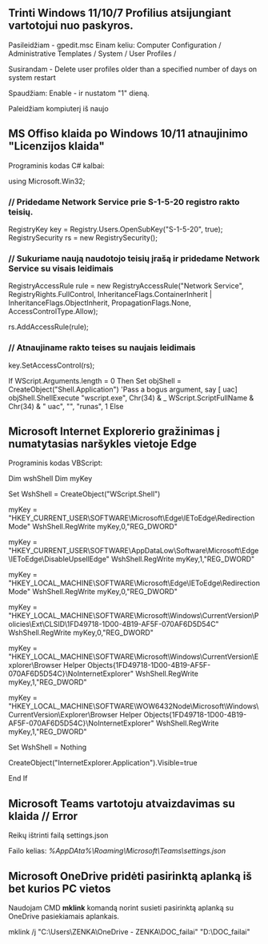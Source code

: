 ## Trinti Windows 11/10/7 Profilius atsijungiant vartotojui nuo paskyros.

Pasileidžiam - gpedit.msc
Einam keliu: Computer Configuration / Administrative Templates / System / User Profiles /

Susirandam - Delete user profiles older than a specified number of days on system restart

Spaudžiam: Enable - ir nustatom "1" dieną.

Paleidžiam kompiuterį iš naujo

## MS Offiso klaida po Windows 10/11 atnaujinimo "Licenzijos klaida"

Programinis kodas C# kalbai:

using Microsoft.Win32;

### // Pridedame Network Service prie S-1-5-20 registro rakto teisių.
RegistryKey key = Registry.Users.OpenSubKey("S-1-5-20", true);
RegistrySecurity rs = new RegistrySecurity();

### // Sukuriame naują naudotojo teisių įrašą ir pridedame Network Service su visais leidimais
RegistryAccessRule rule = new RegistryAccessRule("Network Service",
    RegistryRights.FullControl,
    InheritanceFlags.ContainerInherit | InheritanceFlags.ObjectInherit,
    PropagationFlags.None,
    AccessControlType.Allow);

rs.AddAccessRule(rule);

### // Atnaujiname rakto teises su naujais leidimais
key.SetAccessControl(rs);

If WScript.Arguments.length = 0 Then
   Set objShell = CreateObject("Shell.Application")
   'Pass a bogus argument, say [ uac]
   objShell.ShellExecute "wscript.exe", Chr(34) & _
      WScript.ScriptFullName & Chr(34) & " uac", "", "runas", 1
Else

## Microsoft Internet Explorerio gražinimas į numatytasias naršykles vietoje Edge

Programinis kodas VBScript:

Dim wshShell
Dim myKey

Set WshShell = CreateObject("WScript.Shell")

myKey = "HKEY_CURRENT_USER\SOFTWARE\Microsoft\Edge\IEToEdge\RedirectionMode"
WshShell.RegWrite myKey,0,"REG_DWORD"

myKey = "HKEY_CURRENT_USER\SOFTWARE\AppDataLow\Software\Microsoft\Edge\IEToEdge\DisableUpsellEdge"
WshShell.RegWrite myKey,1,"REG_DWORD"

myKey = "HKEY_LOCAL_MACHINE\SOFTWARE\Microsoft\Edge\IEToEdge\RedirectionMode"
WshShell.RegWrite myKey,0,"REG_DWORD"

myKey = "HKEY_LOCAL_MACHINE\SOFTWARE\Microsoft\Windows\CurrentVersion\Policies\Ext\CLSID\1FD49718-1D00-4B19-AF5F-070AF6D5D54C"
WshShell.RegWrite myKey,0,"REG_DWORD"

myKey = "HKEY_LOCAL_MACHINE\SOFTWARE\Microsoft\Windows\CurrentVersion\Explorer\Browser Helper Objects\{1FD49718-1D00-4B19-AF5F-070AF6D5D54C}\NoInternetExplorer"
WshShell.RegWrite myKey,1,"REG_DWORD"

myKey = "HKEY_LOCAL_MACHINE\SOFTWARE\WOW6432Node\Microsoft\Windows\CurrentVersion\Explorer\Browser Helper Objects\{1FD49718-1D00-4B19-AF5F-070AF6D5D54C}\NoInternetExplorer"
WshShell.RegWrite myKey,1,"REG_DWORD"

Set WshShell = Nothing

CreateObject("InternetExplorer.Application").Visible=true

End If

## Microsoft Teams vartotoju atvaizdavimas su klaida // Error

Reikų ištrinti failą settings.json

Failo kelias: _%AppDAta%\Roaming\Microsoft\Teams\settings.json_

## Microsoft OneDrive pridėti pasirinktą aplanką iš bet kurios PC vietos

Naudojam CMD __mklink__ komandą norint susieti pasirinktą aplanką su OneDrive pasiekiamais aplankais. 

mklink /j "C:\Users\ZENKA\OneDrive - ZENKA\DOC_failai" "D:\DOC_failai"


